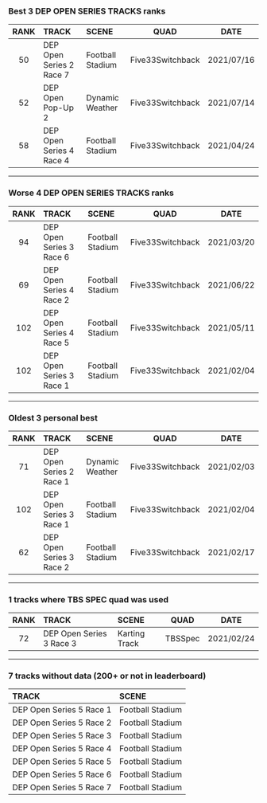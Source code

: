 ### Best 3 DEP OPEN SERIES TRACKS ranks
|RANK|TRACK|SCENE|QUAD|DATE|
|:---:|:---|:---|:---:|:---:|
|50|DEP Open Series 2 Race 7|Football Stadium|Five33Switchback|2021/07/16|
|52|DEP Open Pop-Up 2|Dynamic Weather|Five33Switchback|2021/07/14|
|58|DEP Open Series 4 Race 4|Football Stadium|Five33Switchback|2021/04/24|
---
### Worse 4 DEP OPEN SERIES TRACKS ranks
|RANK|TRACK|SCENE|QUAD|DATE|
|:---:|:---|:---|:---:|:---:|
|94|DEP Open Series 3 Race 6|Football Stadium|Five33Switchback|2021/03/20|
|69|DEP Open Series 4 Race 2|Football Stadium|Five33Switchback|2021/06/22|
|102|DEP Open Series 4 Race 5|Football Stadium|Five33Switchback|2021/05/11|
|102|DEP Open Series 3 Race 1|Football Stadium|Five33Switchback|2021/02/04|
---
### Oldest 3 personal best
|RANK|TRACK|SCENE|QUAD|DATE|
|:---:|:---|:---|:---:|:---:|
|71|DEP Open Series 2 Race 1|Dynamic Weather|Five33Switchback|2021/02/03|
|102|DEP Open Series 3 Race 1|Football Stadium|Five33Switchback|2021/02/04|
|62|DEP Open Series 3 Race 2|Football Stadium|Five33Switchback|2021/02/17|
---
### 1 tracks where TBS SPEC quad was used
|RANK|TRACK|SCENE|QUAD|DATE|
|:---:|:---|:---|:---:|:---:|
|72|DEP Open Series 3 Race 3|Karting Track|TBSSpec|2021/02/24|
---
### 7 tracks without data (200+ or not in leaderboard)
|TRACK|SCENE|
|:---|:---|
|DEP Open Series 5 Race 1|Football Stadium|
|DEP Open Series 5 Race 2|Football Stadium|
|DEP Open Series 5 Race 3|Football Stadium|
|DEP Open Series 5 Race 4|Football Stadium|
|DEP Open Series 5 Race 5|Football Stadium|
|DEP Open Series 5 Race 6|Football Stadium|
|DEP Open Series 5 Race 7|Football Stadium|
